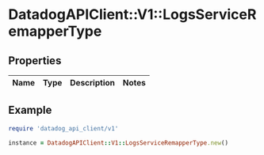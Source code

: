 # DatadogAPIClient::V1::LogsServiceRemapperType

## Properties

| Name | Type | Description | Notes |
| ---- | ---- | ----------- | ----- |

## Example

```ruby
require 'datadog_api_client/v1'

instance = DatadogAPIClient::V1::LogsServiceRemapperType.new()
```

